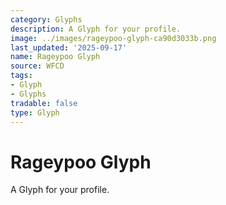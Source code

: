 ```yaml
---
category: Glyphs
description: A Glyph for your profile.
image: ../images/rageypoo-glyph-ca90d3033b.png
last_updated: '2025-09-17'
name: Rageypoo Glyph
source: WFCD
tags:
- Glyph
- Glyphs
tradable: false
type: Glyph
---
```


# Rageypoo Glyph

A Glyph for your profile.

